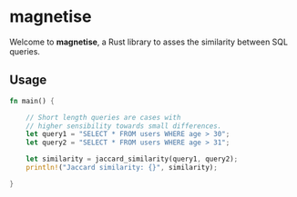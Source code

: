 # magnetise

Welcome to **magnetise**, a Rust library to asses the similarity between SQL queries.

## Usage

```rust
fn main() {

    // Short length queries are cases with 
    // higher sensibility towards small differences.
    let query1 = "SELECT * FROM users WHERE age > 30";
    let query2 = "SELECT * FROM users WHERE age > 31";

    let similarity = jaccard_similarity(query1, query2);
    println!("Jaccard similarity: {}", similarity);

}
```



